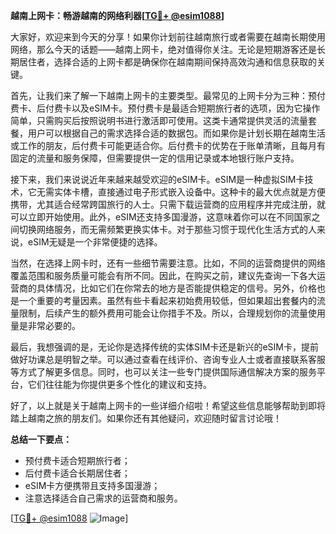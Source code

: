 **越南上网卡：畅游越南的网络利器[[TG💪+ @esim1088](https://t.me/s/esim1088)]**

大家好，欢迎来到今天的分享！如果你计划前往越南旅行或者需要在越南长期使用网络，那么今天的话题——越南上网卡，绝对值得你关注。无论是短期游客还是长期居住者，选择合适的上网卡都是确保你在越南期间保持高效沟通和信息获取的关键。

首先，让我们来了解一下越南上网卡的主要类型。最常见的上网卡分为三种：预付费卡、后付费卡以及eSIM卡。预付费卡是最适合短期旅行者的选项，因为它操作简单，只需购买后按照说明书进行激活即可使用。这类卡通常提供灵活的流量套餐，用户可以根据自己的需求选择合适的数据包。而如果你是计划长期在越南生活或工作的朋友，后付费卡可能更适合你。后付费卡的优势在于账单清晰，且每月有固定的流量和服务保障，但需要提供一定的信用记录或本地银行账户支持。

接下来，我们来说说近年来越来越受欢迎的eSIM卡。eSIM是一种虚拟SIM卡技术，它无需实体卡槽，直接通过电子形式嵌入设备中。这种卡的最大优点就是方便携带，尤其适合经常跨国旅行的人士。只需下载运营商的应用程序并完成注册，就可以立即开始使用。此外，eSIM还支持多国漫游，这意味着你可以在不同国家之间切换网络服务，而无需频繁更换实体卡。对于那些习惯于现代化生活方式的人来说，eSIM无疑是一个非常便捷的选择。

当然，在选择上网卡时，还有一些细节需要注意。比如，不同的运营商提供的网络覆盖范围和服务质量可能会有所不同。因此，在购买之前，建议先查询一下各大运营商的具体情况，比如它们在你常去的地方是否能提供稳定的信号。另外，价格也是一个重要的考量因素。虽然有些卡看起来初始费用较低，但如果超出套餐内的流量限制，后续产生的额外费用可能会让你措手不及。所以，合理规划你的流量使用量是非常必要的。

最后，我想强调的是，无论你是选择传统的实体SIM卡还是新兴的eSIM卡，提前做好功课总是明智之举。可以通过查看在线评价、咨询专业人士或者直接联系客服等方式了解更多信息。同时，也可以关注一些专门提供国际通信解决方案的服务平台，它们往往能为你提供更多个性化的建议和支持。

好了，以上就是关于越南上网卡的一些详细介绍啦！希望这些信息能够帮助到即将踏上越南之旅的朋友们。如果你还有其他疑问，欢迎随时留言讨论哦！

**总结一下要点：**
- 预付费卡适合短期旅行者；
- 后付费卡适合长期居住者；
- eSIM卡方便携带且支持多国漫游；
- 注意选择适合自己需求的运营商和服务。

[[TG💪+ @esim1088](https://t.me/s/esim1088) ![Image](https://i.postimg.cc/4NQfJmqS/Snipaste-2025-05-13-00-14-12.png)]